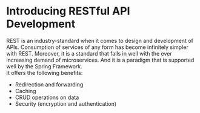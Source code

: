 # Introducing RESTful API Development

REST is an industry-standard when it comes to design and development of APIs. Consumption of services of any form has become infinitely simpler with REST. Moreover, it is a standard that falls in well with the ever increasing demand of microservices. And it is a paradigm that is supported well by the Spring Framework. <br />
It offers the following benefits:
- Redirection and forwarding
- Caching
- CRUD operations on data
- Security (encryption and authentication)


## 